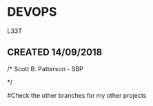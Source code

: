 # DEVOPS
L33T
## CREATED 14/09/2018

/*
Scott B. Patterson - SBP

*/


#Check the other branches for my other projects
